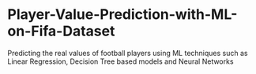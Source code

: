 # Player-Value-Prediction-with-ML-on-Fifa-Dataset
Predicting the real values of football players using ML techniques such as Linear Regression, Decision Tree based models and Neural Networks
